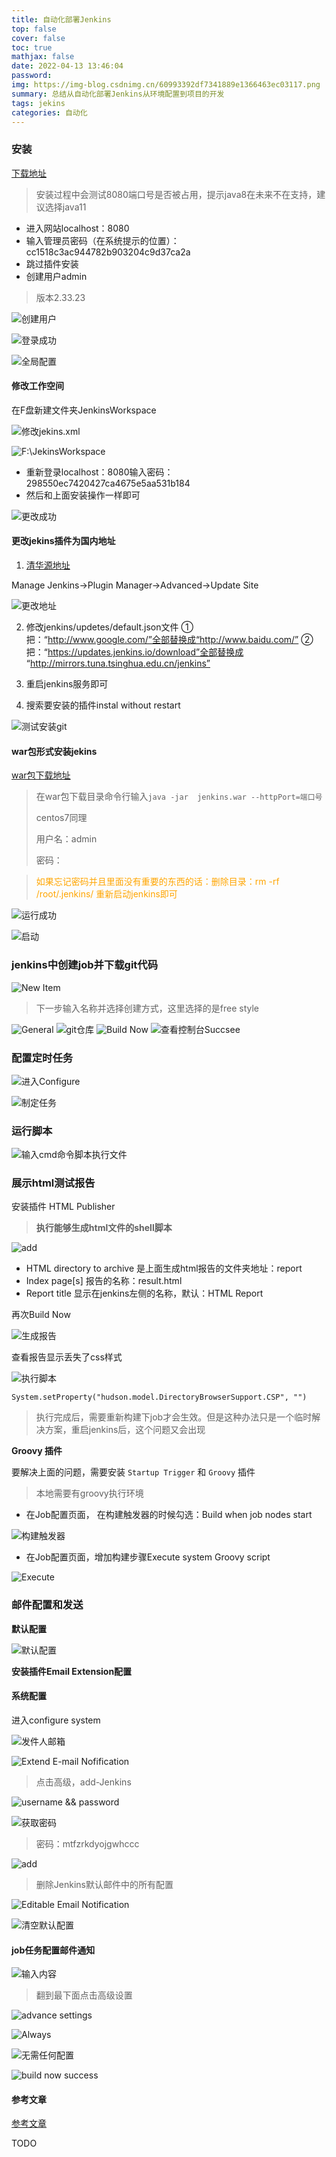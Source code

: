 ```yaml
---
title: 自动化部署Jenkins
top: false
cover: false
toc: true
mathjax: false
date: 2022-04-13 13:46:04
password:
img: https://img-blog.csdnimg.cn/60993392df7341889e1366463ec03117.png
summary: 总结从自动化部署Jenkins从环境配置到项目的开发
tags: jekins
categories: 自动化
---
```


### 安装

[下载地址](https://www.jenkins.io/download/thank-you-downloading-windows-installer-stable/)

> 安装过程中会测试8080端口号是否被占用，提示java8在未来不在支持，建议选择java11

- 进入网站localhost：8080
- 输入管理员密码（在系统提示的位置）：cc1518c3ac944782b903204c9d37ca2a
- 跳过插件安装
- 创建用户admin

> 版本2.33.23

![创建用户](https://img-blog.csdnimg.cn/735c418ac2aa489bb4fc642fcc4e678d.png)

![登录成功](https://img-blog.csdnimg.cn/8b808898e1e643e59230b626fd7bb18a.png)

![全局配置](https://img-blog.csdnimg.cn/c927f25741ef44f2b518e402bc35dbcd.png)

#### 修改工作空间

在F盘新建文件夹JenkinsWorkspace

![修改jekins.xml](https://img-blog.csdnimg.cn/c77b91926e5b4c709c132d0090e4fb2b.png)

![F:\JekinsWorkspace](https://img-blog.csdnimg.cn/25a54f550aea4966a51d5df392aea9e4.png)

- 重新登录localhost：8080输入密码：298550ec7420427ca4675e5aa531b184
- 然后和上面安装操作一样即可

![更改成功](https://img-blog.csdnimg.cn/de96ceabc3f2491bb1832a00e4f5aefe.png)

#### 更改jekins插件为国内地址

1. [清华源地址](http://mirror.esuni.jp/jenkins/updates/update-center.json)

Manage Jenkins->Plugin Manager->Advanced->Update Site

![更改地址](https://img-blog.csdnimg.cn/923329ea04dd4a3daad57574d4ee38a6.png)

2. 修改jenkins/updetes/default.json文件
   ①把：“http://www.google.com/”全部替换成“http://www.baidu.com/”
   ②把：“https://updates.jenkins.io/download”全部替换成 “http://mirrors.tuna.tsinghua.edu.cn/jenkins”

3. 重启jenkins服务即可
4. 搜索要安装的插件instal without restart

![测试安装git](https://img-blog.csdnimg.cn/6f89225d65a94342b912a00b374b1d3f.png)

#### war包形式安装jekins

[war包下载地址](https://www.jenkins.io/download/)

> 在war包下载目录命令行输入`java -jar  jenkins.war --httpPort=端口号`
>
> centos7同理
>
> 用户名：admin
>
> 密码：

> <font color="orange">如果忘记密码并且里面没有重要的东西的话：删除目录：rm -rf /root/.jenkins/ 重新启动jenkins即可</font>

![运行成功](https://img-blog.csdnimg.cn/e5e97cd4190d432fa8a3057c2ac5fb5d.png)

![启动](https://img-blog.csdnimg.cn/afe38eda51384db1bc68236b9c4cafc8.png)



### jenkins中创建job并下载git代码

![New Item](https://img-blog.csdnimg.cn/0a63797c34074de1b014c3f1c07b7427.png)

> 下一步输入名称并选择创建方式，这里选择的是free style

![General](https://img-blog.csdnimg.cn/73fb26f0a4084446a5fbbefbd975638b.png)
![git仓库](https://img-blog.csdnimg.cn/49bf0e144dc54ed682bbbd72bbaca9f0.png)
![Build Now](https://img-blog.csdnimg.cn/769ac8a1918f4b5db72f4f800f2e6144.png)
![查看控制台Succsee](https://img-blog.csdnimg.cn/3a7fe549660848ec96166d73ef60b6b6.png)

### 配置定时任务

 ![进入Configure](https://img-blog.csdnimg.cn/dbd9d60591f34e1292273eebcb52158f.png)

![制定任务](https://img-blog.csdnimg.cn/2fccacd9df7e4781861fb4bfadbd70f3.png)

### 运行脚本

![输入cmd命令脚本执行文件](https://img-blog.csdnimg.cn/200cca62145744128d77f34b0466ba1a.png)

### 展示html测试报告

安装插件 HTML Publisher

> **执行能够生成html文件的shell脚本**

![add](https://img-blog.csdnimg.cn/d869f144477c436e91ef6932a5b31dbb.png)

- HTML directory to archive 是上面生成html报告的文件夹地址：report
- Index page[s] 报告的名称：result.html
- Report title 显示在jenkins左侧的名称，默认：HTML Report

再次Build Now

![生成报告](https://img-blog.csdnimg.cn/1d8fe191097346adafb9a4d39d65e62f.png)

查看报告显示丢失了css样式

![执行脚本](https://img-blog.csdnimg.cn/cb24f98aa84f4e6381d2b81482db9933.png)

`System.setProperty("hudson.model.DirectoryBrowserSupport.CSP", "")`

> 执行完成后，需要重新构建下job才会生效。但是这种办法只是一个临时解决方案，重启jenkins后，这个问题又会出现

**Groovy 插件**

要解决上面的问题，需要安装 `Startup Trigger` 和 `Groovy` 插件

> 本地需要有groovy执行环境

- 在Job配置页面， 在构建触发器的时候勾选：Build when job nodes start

![构建触发器](https://img-blog.csdnimg.cn/8ee444a515bb43ce86ee57769b640cd1.png)

- 在Job配置页面，增加构建步骤Execute system Groovy script

![Execute](https://img-blog.csdnimg.cn/67ed1988f3b344638bf193b6071be418.png)

### 邮件配置和发送

**默认配置**

![默认配置](https://img-blog.csdnimg.cn/6641796dda464ace8cd2a00a188ab85e.png)

**安装插件Email Extension配置**

#### 系统配置

进入configure system

![发件人邮箱](https://img-blog.csdnimg.cn/ddc8fab0c8fa4297a203bdfe8b9853c4.png)

![Extend E-mail Nofification](https://img-blog.csdnimg.cn/b1b16d21d89f4e6aaae51b8334def6ee.png)

> 点击高级，add-Jenkins

![username && password](https://img-blog.csdnimg.cn/076e835794af484c80deeaa80110e7cd.png)

![获取密码](https://img-blog.csdnimg.cn/b6b9f3730d794517b82199a46bcb2758.png)

> 密码：mtfzrkdyojgwhccc


![add](https://img-blog.csdnimg.cn/cd75fbedbebd4b96aa6521b0076c8090.png)

> 删除Jenkins默认邮件中的所有配置

![Editable Email Notification](https://img-blog.csdnimg.cn/5904aca7af834b7b8f43d27d3b27a92e.png)

![清空默认配置](https://img-blog.csdnimg.cn/2e2bb1155cdc45009ccaf7d2cb1ef516.png)

#### job任务配置邮件通知

![输入内容](https://img-blog.csdnimg.cn/79e7eb799f3f4c8d9234c3263b339185.png)

> 翻到最下面点击高级设置

![advance settings](https://img-blog.csdnimg.cn/b79a8821a31e4d65987213e7621b35b3.png)

![Always](https://img-blog.csdnimg.cn/632feafd63524d4d957ce41c0070d788.png)

![无需任何配置](https://img-blog.csdnimg.cn/5d5faaf120364f649749526016dc7440.png)

![build now success](https://img-blog.csdnimg.cn/b8f35f94fe1e4824b5eb5294fc813d4f.png)

#### 参考文章

[参考文章](https://blog.csdn.net/gongwei1121355014/article/details/121720234)

TODO
